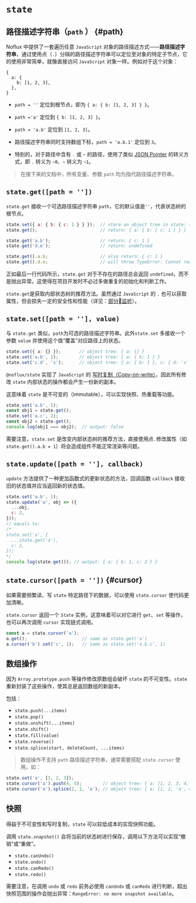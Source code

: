 # `state`

## 路径描述字符串（`path` ） {#path}

Noflux 中提供了一套遍历任意 `JavaScript` 对象的路径描述方式——**路径描述字符串**，通过使用点（`.`）分隔的路径描述字符串可以定位至对象的特定子节点，它的使用非常简单，就像直接访问 `JavaScript` 对象一样。例如对于这个对象：

```
{
  a: {
    b: [1, 2, 3],
  },
}
```

* `path = ''` 定位到根节点，即为 `{ a: { b: [1, 2, 3] } }`。

* `path ='a'` 定位到 `{ b: [1, 2, 3] }`。

* `path = 'a.b'` 定位到 `[1, 2, 3]`。

* 路径描述字符串同时支持数组下标，`path = 'a.b.1'` 定位到 `3`。

* 特别的，对于路径中含有 `.` 或 `~` 的路径，使用了类似 [JSON Pointer](http://tools.ietf.org/html/rfc6901) 的转义方式，即 `.` 转义为 `~0`、`~` 转义为 `~1`。

> 在接下来的文档中，所有变量、参数 `path` 均为指代路径描述字符串。

## `state.get([path = ''])`

`state.get` 接收一个可选路径描述字符串 `path`，它的默认值是`''`，代表状态树的根节点。

```js
state.set({ a: { b: { c: 1 } } });  // store an object tree in state: { a: { b: { c: 1 } } }
state.get();                        // return: { a: { b: { c: 1 } } }

state.get('a.b');                   // return: { c: 1 }
state.get('d.e');                   // return: undefined

state.get().a.b;                    // also return: { c: 1 }
state.get().d.e;                    // will throw TypeError: Cannot read property 'e' of undefined
```

正如最后一行代码所示，`state.get` 对于不存在的路径总会返回 `undefined`，而不是抛出异常。这使得在项目开发时不必过多做重复的初始化和判断工作。

`state.get`是获取内部状态树的推荐方法。虽然通过 `JavaScript` 的 `.` 也可以获取属性，但会损失一定的安全性和性能（详见：[部分监听](./connect.md#partial-connecting)）。

## `state.set([path = ''], value)`

与 `state.get` 类似，`path`为可选的路径描述字符串。此外`state.set` 多接收一个参数 `value` 并使用这个值“覆盖”对应路径上的状态。

```js
state.set({ a: {} });       // object tree: { a: {} }
state.set('a.b', 1);        // object tree: { a: { b: 1 } }
state.set('c.d', 's');      // object tree: { a: { b: 1 }, c: { d: 's' } }
```

`@noflux/state` 实现了 `JavaScript` 的 [写时复制（Copy-on-write）](https://zh.wikipedia.org/zh-cn/%E5%86%99%E5%85%A5%E6%97%B6%E5%A4%8D%E5%88%B6)，因此所有修改 `state` 内部状态的操作都会产生一份新的副本。

这意味着 `state` 是不可变的（immutable），可以实现快照、热重载等功能。

```js
state.set('a.b', 1);
const obj1 = state.get();
state.set('a.c', 2);
const obj2 = state.get();
console.log(obj1 === obj2);  // output: false
```

需要注意，`state.set` 是改变内部状态树的推荐方法，直接使用点`.`修改属性（如 `state.get().a.b = 1`）将会造成组件不能正常渲染等问题。

## `state.update([path = ''], callback)`

`update` 方法提供了一种更加函数式的更新状态的方法，回调函数 `callback` 接收旧的状态值并应当返回新的状态值。

```js
state.set('a.b', 1);
state.update('a', obj => ({
  ...obj,
  c: 2,
}));
// equals to:
/*
state.set('a', {
  ...state.get('a'),
  c: 2,
});
*/
console.log(state.get()); // output: { a: { b: 1, c: 2 } }
```

## `state.cursor([path = ''])` {#cursor}

如果需要频繁读、写 `state` 特定路径下的数据，可以使用 `state.cursor` 使代码更加清晰。

`state.cursor` 返回一个 `State` 实例，这意味着可以对它进行 `get`、`set` 等操作，也可以再次调用 `cursor` 实现链式调用。

```js
const a = state.cursor('a');
a.get();                     // same as state.get('a')
a.cursor('b').set('c', 1);   // same as state.set('a.b.c', 1)
```
## 数组操作

因为 `Array.prototype.push` 等操作修改原数组会破坏 `state` 的不可变性。`state` 重新封装了这些操作，使其总是返回数组的新副本。

包括：

* `state.push(...items)`
* `state.pop()`
* `state.unshift(...items)`
* `state.shift()`
* `state.fill(value)`
* `state.reverse()`
* `state.splice(start, deleteCount, ...items)`

> 数组操作不支持 `path` 路径描述字符串，通常需要搭配 `state.cursor` 使用，如：

```js
state.set('a', [1, 2, 3]);
state.cursor('a').push(4, 5);        // object tree: { a: [1, 2, 3, 4, 5] }
state.cursor('a').splice(2, 1, 'a'); // object tree: { a: [1, 2, 'a', 4, 5] }
```
## 快照

得益于不可变性和写时复制，`state` 可以较低成本的实现快照功能。

调用 `state.snapshot()` 会将当前的状态树进行保存，调用以下方法可以实现“撤销”或“重做”。

* `state.canUndo()`
* `state.undo()`
* `state.canRedo()`
* `state.redo()`

需要注意，在调用 `undo` 或 `redo` 前务必使用 `canUndo` 或 `canRedo` 进行判断，超出快照范围的操作会抛出异常：`RangeError: no more snapshot available`。
